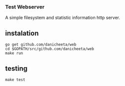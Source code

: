 ### Test Webserver
A simple filesystem and statistic information http server.
## instalation
    go get github.com/danicheeta/web
    cd $GOPATH/src/github.com/danicheeta/web
    make run
## testing
    make test